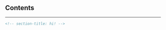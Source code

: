 ## Contents

<!-- contents -->

---

<!-- section-title: hi! -->

```md
<!-- section-title: hi! -->
```
